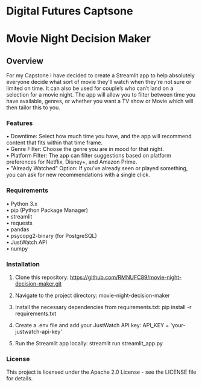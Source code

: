 # Digital Futures Captsone
# Movie Night Decision Maker

## Overview

For my Capstone I have decided to create a Streamlit app to help absolutely everyone decide what sort of movie they'll watch when they're not sure or limited on time. It can also be used for couple’s who can’t land on a selection for a movie night. The app will allow you to filter between time you have available, genres, or whether you want a TV show or Movie which will then tailor this to you.

### Features

• Downtime: Select how much time you have, and the app will recommend content that fits within that time frame.  
• Genre Filter: Choose the genre you are in mood for that night.  
• Platform Filter: The app can filter suggestions based on platform preferences for Netflix, Disney+, and Amazon Prime.  
• "Already Watched" Option: If you've already seen or played something, you can ask for new recommendations with a single click.

### Requirements

• Python 3.x  
• pip (Python Package Manager)  
• streamlit  
• requests  
• pandas  
• psycopg2-binary (for PostgreSQL)  
• JustWatch API  
• numpy  

### Installation

1) Clone this repository:
https://github.com/RMNUFC89/movie-night-decision-maker.git

2) Navigate to the project directory:
movie-night-decision-maker

3) Install the necessary dependencies from requirements.txt:
pip install -r requirements.txt

4) Create a .env file and add your JustWatch API key:
API_KEY = 'your-justwatch-api-key'

5) Run the Streamlit app locally:
streamlit run streamlit_app.py

### License

This project is licensed under the Apache 2.0 License - see the LICENSE file for details.
